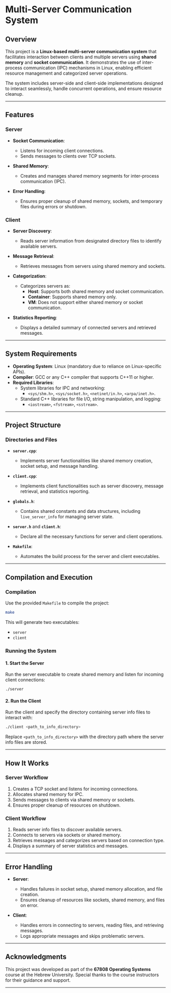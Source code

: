 
# Multi-Server Communication System

## Overview

This project is a **Linux-based multi-server communication system** that facilitates interaction between clients and multiple servers using **shared memory** and **socket communication**. It demonstrates the use of inter-process communication (IPC) mechanisms in Linux, enabling efficient resource management and categorized server operations.

The system includes server-side and client-side implementations designed to interact seamlessly, handle concurrent operations, and ensure resource cleanup.

---

## Features

### Server
- **Socket Communication**:
    - Listens for incoming client connections.
    - Sends messages to clients over TCP sockets.

- **Shared Memory**:
    - Creates and manages shared memory segments for inter-process communication (IPC).

- **Error Handling**:
    - Ensures proper cleanup of shared memory, sockets, and temporary files during errors or shutdown.

### Client
- **Server Discovery**:
    - Reads server information from designated directory files to identify available servers.

- **Message Retrieval**:
    - Retrieves messages from servers using shared memory and sockets.

- **Categorization**:
    - Categorizes servers as:
        - **Host**: Supports both shared memory and socket communication.
        - **Container**: Supports shared memory only.
        - **VM**: Does not support either shared memory or socket communication.

- **Statistics Reporting**:
    - Displays a detailed summary of connected servers and retrieved messages.

---

## System Requirements

- **Operating System**: Linux (mandatory due to reliance on Linux-specific APIs).
- **Compiler**: GCC or any C++ compiler that supports C++11 or higher.
- **Required Libraries**:
    - System libraries for IPC and networking:
        - `<sys/shm.h>`, `<sys/socket.h>`, `<netinet/in.h>`, `<arpa/inet.h>`.
    - Standard C++ libraries for file I/O, string manipulation, and logging:
        - `<iostream>`, `<fstream>`, `<sstream>`.

---

## Project Structure

### Directories and Files
- **`server.cpp`**:
    - Implements server functionalities like shared memory creation, socket setup, and message handling.

- **`client.cpp`**:
    - Implements client functionalities such as server discovery, message retrieval, and statistics reporting.

- **`globals.h`**:
    - Contains shared constants and data structures, including `live_server_info` for managing server state.

- **`server.h`** and **`client.h`**:
    - Declare all the necessary functions for server and client operations.

- **`Makefile`**:
    - Automates the build process for the server and client executables.

---

## Compilation and Execution

### Compilation
Use the provided `Makefile` to compile the project:

```bash
make
```

This will generate two executables:
- `server`
- `client`

### Running the System

#### 1. Start the Server
Run the server executable to create shared memory and listen for incoming client connections:

```bash
./server
```

#### 2. Run the Client
Run the client and specify the directory containing server info files to interact with:

```bash
./client <path_to_info_directory>
```

Replace `<path_to_info_directory>` with the directory path where the server info files are stored.

---

## How It Works

### Server Workflow
1. Creates a TCP socket and listens for incoming connections.
2. Allocates shared memory for IPC.
3. Sends messages to clients via shared memory or sockets.
4. Ensures proper cleanup of resources on shutdown.

### Client Workflow
1. Reads server info files to discover available servers.
2. Connects to servers via sockets or shared memory.
3. Retrieves messages and categorizes servers based on connection type.
4. Displays a summary of server statistics and messages.

---

## Error Handling

- **Server**:
    - Handles failures in socket setup, shared memory allocation, and file creation.
    - Ensures cleanup of resources like sockets, shared memory, and files on error.

- **Client**:
    - Handles errors in connecting to servers, reading files, and retrieving messages.
    - Logs appropriate messages and skips problematic servers.

---
## Acknowledgments
This project was developed as part of the **67808 Operating Systems** course at the Hebrew University. Special thanks to the course instructors for their guidance and support.

---